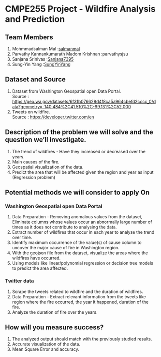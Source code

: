 # CMPE255 Project - Wildfire Analysis and Prediction

## Team Members
1. Mohmmadsalman Mal :[salmanmal](https://github.com/salmanmal)
2. Parvathy Kannankumarath Madom Krishnan :[parvathysjsu](https://github.com/parvathysjsu)
3. Sanjana Srinivas :[Sanjana7395](https://github.com/Sanjana7395)
4. Sung-Yin Yang :[SungYinYang](https://github.com/SungYinYang)

## Dataset and Source
1. Dataset from Washington Geospatial open Data Portal.   
Source : https://geo.wa.gov/datasets/6f31b076628d4f8ca5a964cbefd2cccc_0/data?geometry=-140.484%2C41.510%2C-99.131%2C52.000    
2. Tweets on wildfire.  
Source : https://developer.twitter.com/en   
 
## Description of the problem we will solve and the question we’ll investigate.
1. The trend of wildfires - Have they increased or decreased over the years. 
2. Main causes of the fire.
3. Geospatial visualization of the data.
4. Predict the area that will be affected given the region and year as input (Regression problem)

## Potential methods we will consider to apply On
### Washington Geospatial open Data Portal
1. Data Preparation - Removing anomalous values from the dataset, Eliminate columns whose values occur an abnormally large number of times as it does not contribute to analysing the data.
2. Extract number of wildfires that occur in each year to analyse the trend over time.
3. Identify maximum occurrence of the value(s) of cause column to uncover the major cause of fire in Washington region.
4. With the geojson file from the dataset, visualize the areas where the wildfires have occurred.
5. Using models like linear/polynomial regression or decision tree models to predict the area affected.

### Twitter data
1. Scrape the tweets related to wildfire and the duration of wildfires.
2. Data Preparation  - Extract relevant information from the tweets like region where the fire occurred, the year it happened, duration of the fire.
3. Analyze the duration of fire over the years.

## How will you measure success?
1. The analyzed output should match with the previously studied results.
2. Accurate visualization of the data.
3. Mean Square Error and accuracy.
